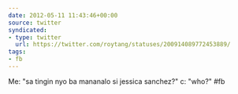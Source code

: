 ```yaml
---
date: 2012-05-11 11:43:46+00:00
source: twitter
syndicated:
- type: twitter
  url: https://twitter.com/roytang/statuses/200914089772453889/
tags:
- fb
---
```


Me: "sa tingin nyo ba mananalo si jessica sanchez?" c: "who?" #fb